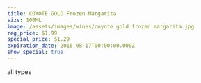 ```yaml
---
title: COYOTE GOLD Frozen Margarita
size: 100ML
image: /assets/images/wines/coyote gold frozen margarita.jpg
reg_price: $1.99
special_price: $1.29
expiration_date: 2016-08-17T00:00:00.000Z
show_special: true
---
```



all types